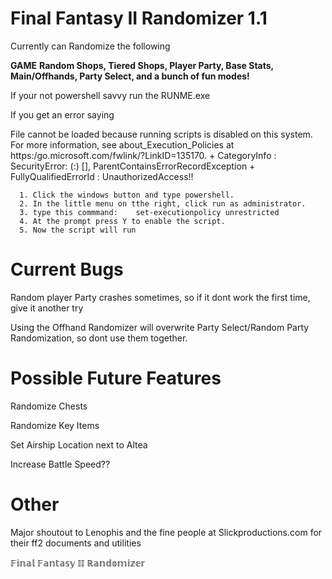 # Final Fantasy II Randomizer 1.1

Currently can Randomize the following 

**GAME**
**Random Shops, Tiered Shops, Player Party, Base Stats, Main/Offhands, Party Select, and a bunch of fun modes!**

If your not powershell savvy run the RUNME.exe

If you get an error saying 

File cannot be loaded because running scripts is disabled on this system. For more information, see
about_Execution_Policies at https:/go.microsoft.com/fwlink/?LinkID=135170.
    + CategoryInfo          : SecurityError: (:) [], ParentContainsErrorRecordException
    + FullyQualifiedErrorId : UnauthorizedAccess!! 

      1. Click the windows button and type powershell.
      2. In the little menu on tthe right, click run as administrator.
      3. type this commmand:	set-executionpolicy unrestricted
      4. At the prompt press Y to enable the script.
      5. Now the script will run
     
# Current Bugs

Random player Party crashes sometimes, so if it dont work the first time, give it another try

Using the Offhand Randomizer will overwrite Party Select/Random Party Randomization, so dont use them together.

# Possible Future Features
Randomize Chests 

Randomize Key Items

Set Airship Location next to Altea

Increase Battle Speed??

# Other

Major shoutout to Lenophis and the fine people at Slickproductions.com for their ff2 documents and utilities
             
𝔽𝕚𝕟𝕒𝕝 𝔽𝕒𝕟𝕥𝕒𝕤𝕪 𝕀𝕀 ℝ𝕒𝕟𝕕𝕠𝕞𝕚𝕫𝕖𝕣
